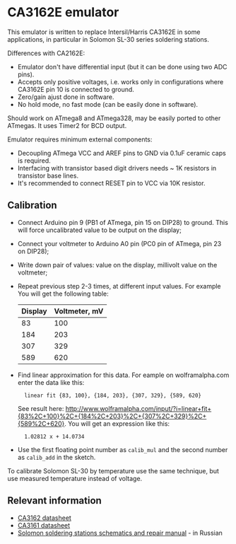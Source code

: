 # CA3162E emulator

This emulator is written to replace Intersil/Harris CA3162E in some applications,
in particular in Solomon SL-30 series soldering stations.

Differences with CA2162E:
 * Emulator don't have differential input (but it can be done using two ADC
   pins).
 * Accepts only positive voltages, i.e. works only in configurations where
   CA3162E pin 10 is connected to ground.
 * Zero/gain ajust done in software.
 * No hold mode, no fast mode (can be easily done in software).

Should work on ATmega8 and ATmega328, may be easily ported to other ATmegas. It
uses Timer2 for BCD output.

Emulator requires minimum external components:
* Decoupling ATmega VCC and AREF pins to GND via 0.1uF ceramic caps is required.
* Interfacing with transistor based digit drivers needs ~ 1K resistors in
  transistor base lines.
* It's recommended to connect RESET pin to VCC via 10K resistor.

## Calibration

* Connect Arduino pin 9 (PB1 of ATmega, pin 15 on DIP28) to ground. This will
  force uncalibrated value to be output on the display;
* Connect your voltmeter to Arduino A0 pin (PC0 pin of ATmega, pin 23 on
  DIP28);
* Write down pair of values: value on the display, millivolt value on the
  voltmeter;
* Repeat previous step 2-3 times, at different input values. For example You
  will get the following table:

  | Display | Voltmeter, mV |
  |---------| --------------|
  |      83 |           100 |
  |     184 |           203 |
  |     307 |           329 |
  |     589 |           620 |
* Find linear approximation for this data. For eample on wolframalpha.com enter
  the data like this:

        linear fit {83, 100}, {184, 203}, {307, 329}, {589, 620}

  See result here:
  http://www.wolframalpha.com/input/?i=linear+fit+{83%2C+100}%2C+{184%2C+203}%2C+{307%2C+329}%2C+{589%2C+620}.
  You will get an expression like this:

        1.02812 x + 14.0734
* Use the first floating point number as `calib_mul` and the second number as
  `calib_add` in the sketch.

To calibrate Solomon SL-30 by temperature use the same technique, but use
measured temperature instead of voltage.

## Relevant information
* [CA3162 datasheet](http://www.intersil.com/content/dam/Intersil/documents/ca31/ca3162.pdf)
* [CA3161 datasheet](http://www.intersil.com/content/dam/Intersil/documents/ca31/ca3161.pdf)
* [Solomon soldering stations schematics and repair manual](http://www.remserv.ru/cgi/download/Solomon_part1.pdf) - in Russian

